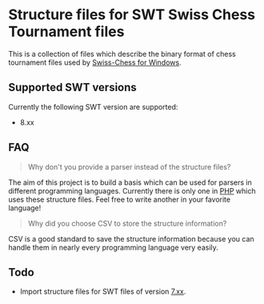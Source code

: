 # Structure files for SWT Swiss Chess Tournament files

This is a collection of files which describe the binary format of chess tournament files used by [Swiss-Chess for Windows](http://www.swiss-chess.de/).

## Supported SWT versions

Currently the following SWT version are supported:

- 8.xx

## FAQ

> Why don't you provide a parser instead of the structure files?

The aim of this project is to build a basis which can be used for parsers in different programming languages. Currently there is only one in [PHP](https://github.com/fnogatz/swtparser) which uses these structure files. Feel free to write another in your favorite language!

> Why did you choose CSV to store the structure information?

CSV is a good standard to save the structure information because you can handle them in nearly every programming language very easily.

## Todo

- Import structure files for SWT files of version [7.xx](https://github.com/koenige/swtparser/tree/master/structure-v7xx).

